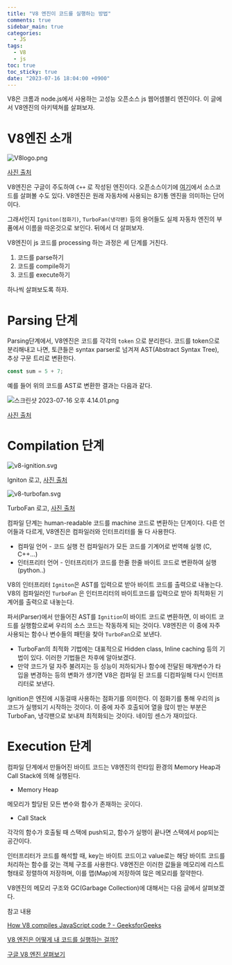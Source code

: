 ```yaml
---
title: "V8 엔진이 코드를 실행하는 방법"
comments: true
sidebar_main: true
categories:
  - JS
tags:
  - V8
  - js
toc: true
toc_sticky: true
date: "2023-07-16 18:04:00 +0900"
---
```


V8은 크롬과 node.js에서 사용하는 고성능 오픈소스 js 웹어셈블리 엔진이다. 이 글에서 V8엔진의 아키텍쳐를 살펴보자.

# V8엔진 소개

![V8logo.png](/images/2023-7/V8Architecture/V8logo.png)

[사진 출처](https://ko.wikipedia.org/wiki/V8_%28%EC%9E%90%EB%B0%94%EC%8A%A4%ED%81%AC%EB%A6%BD%ED%8A%B8_%EC%97%94%EC%A7%84%29)

V8엔진은 구글이 주도하여 `C++` 로 작성된 엔진이다. 오픈소스이기에 [여기](https://github.com/v8/v8)에서 소스코드를 살펴볼 수도 있다. V8엔진은 원래 자동차에 사용되는 8기통 엔진을 의미하는 단어이다.

그래서인지 `Igniton(점화기)`, `TurboFan(냉각팬)` 등의 용어들도 실제 자동차 엔진의 부품에서 이름을 따온것으로 보인다. 뒤에서 더 살펴보자.

V8엔진이 js 코드를 processing 하는 과정은 세 단계를 거친다.

1. 코드를 parse하기
2. 코드를 compile하기
3. 코드를 execute하기

하나씩 살펴보도록 하자.

# Parsing 단계

Parsing단계에서, V8엔진은 코드를 각각의 `token` 으로 분리한다. 코드를 token으로 분리해내고 나면, 토큰들은 syntax parser로 넘겨져 AST(Abstract Syntax Tree), 추상 구문 트리로 변환한다.

```jsx
const sum = 5 + 7;
```

예를 들어 위의 코드를 AST로 변환한 결과는 다음과 같다.

![스크린샷 2023-07-16 오후 4.14.01.png](/images/2023-7/V8Architecture/AST.png)

[사진 출처](https://www.geeksforgeeks.org/how-v8-compiles-javascript-code/)

# Compilation 단계

![v8-ignition.svg](/images/2023-7/V8Architecture/v8-ignition.svg)

Igniton 로고, [사진 출처](https://v8.dev/blog/launching-ignition-and-turbofan)

![v8-turbofan.svg](/images/2023-7/V8Architecture/v8-turbofan.svg)

TurboFan 로고, [사진 출처](https://v8.dev/blog/launching-ignition-and-turbofan)

컴파일 단계는 human-readable 코드를 machine 코드로 변환하는 단계이다. 다른 언어들과 다르게, V8엔진은 컴파일러와 인터프리터를 둘 다 사용한다.

- 컴파일 언어 - 코드 실행 전 컴파일러가 모든 코드를 기계어로 번역해 실행 (C, C++…)
- 인터프리터 언어 - 인터프리터가 코드를 한줄 한줄 바이트 코드로 변환하여 실행 (python..)

V8의 인터프리터 `Igniton`은 AST를 입력으로 받아 바이트 코드를 출력으로 내놓는다. V8의 컴파일러인 `TurboFan` 은 인터프리터의 바이트코드를 입력으로 받아 최적화된 기계어를 출력으로 내놓는다.

파서(Parser)에서 만들어진 AST를 `Ignition`이 바이트 코드로 변환하면, 이 바이트 코드를 실행함으로써 우리의 소스 코드는 작동하게 되는 것이다. V8엔진은 이 중에 자주 사용되는 함수나 변수들의 패턴을 찾아 `TurboFan`으로 보낸다.

- TurboFan의 최적화 기법에는 대표적으로 Hidden class, Inline caching 등의 기법이 있다. 이러한 기법들은 차후에 알아보겠다.
- 만약 코드가 덜 자주 불려지는 등 성능이 저하되거나 함수에 전달된 매개변수가 타입을 변경하는 등의 변화가 생기면 V8은 컴파일 된 코드를 디컴파일해 다시 인터프리터로 보낸다.

Ignition은 엔진에 시동걸때 사용하는 점화기를 의미한다. 이 점화기를 통해 우리의 js 코드가 실행되기 시작하는 것이다. 이 중에 자주 호출되어 열을 많이 받는 부분은 TurboFan, 냉각팬으로 보내져 최적화되는 것이다. 네이밍 센스가 재미있다.

# Execution 단계

컴파일 단계에서 만들어진 바이트 코드는 V8엔진의 런타임 환경의 Memory Heap과 Call Stack에 의해 실행된다.

- Memory Heap

메모리가 할당된 모든 변수와 함수가 존재하는 곳이다.

- Call Stack

각각의 함수가 호출될 때 스택에 push되고, 함수가 실행이 끝나면 스택에서 pop되는 공간이다.

인터프리터가 코드를 해석할 때, key는 바이트 코드이고 value로는 해당 바이트 코드를 처리하는 함수를 갖는 객체 구조를 사용한다. V8엔진은 이러한 값들을 메모리에 리스트 형태로 정렬하여 저장하며, 이를 맵(Map)에 저장하여 많은 메모리를 절약한다.

V8엔진의 메모리 구조와 GC(Garbage Collection)에 대해서는 다음 글에서 살펴보겠다.

참고 내용

[How V8 compiles JavaScript code ? - GeeksforGeeks](https://www.geeksforgeeks.org/how-v8-compiles-javascript-code/)

[V8 엔진은 어떻게 내 코드를 실행하는 걸까?](https://evan-moon.github.io/2019/06/28/v8-analysis/)

[구글 V8 엔진 살펴보기](https://jaehyeon48.github.io/javascript/google-v8-engine/)
